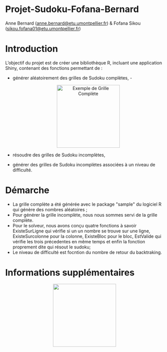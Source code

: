 # Projet-Sudoku-Fofana-Bernard
Anne Bernard (anne.bernard@etu.umontpellier.fr)  & Fofana Sikou (sikou.fofana01@etu.umontpellier.fr)
# Introduction
L’objectif du projet est de créer une bibliothèque R, incluant une application Shiny, contenant
des fonctions permettant de :
- générer aléatoirement des grilles de Sudoku complètes,
-<p align="center"> <img src="C:\Users\SCD UM\Pictures\Sudoku_complete.png" width=200 title="Exemple de Grille Complète"> </p>

- résoudre des grilles de Sudoku incomplètes,
- générer des grilles de Sudoku incomplètes associées à un niveau de difficulté.

# Démarche
- La grille complète a été générée avec le package "sample" du logiciel R qui génère des nombres aléatoires ; 
- Pour générer la grille incomplète, nous nous sommes servi de la grille complète.
- Pour le solveur, nous avons conçu quatre fonctions à savoir ExisteSurLigne qui vérifie si un un nombre se trouve sur une ligne, ExisteSurcolonne pour la colonne, ExisteBloc pour le bloc, EstValide qui vérifie les trois précedentes en même temps et enfin la fonction proprement dite qui résout le sudoku;
- Le niveau de difficulté est focntion du nombre de retour du backtraking.





# Informations supplémentaires

<p align="center">
  <img src="" width=200 title="">
</p>

